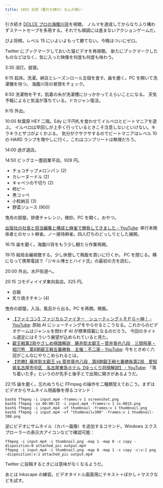 ```yaml
---
title: 1092 日目（曇のち晴れ）なんか眠い
---
```


引き続き [DOLCE プロの海腹川背](https://www.youtube.com/watch?v=VCFKKUBsx6U)を視聴。
ノルマを達成してからなりふり構わずステートセーブを多用する。それでも順調には進まないアクションゲームだ。

ぴよ将棋。レベル 15 にいよいよもって勝てない。今晩はついにゼロ。

Twitter にブックマークしておいた猫ビデオを再視聴。
新たにブックマークしたものなどはなく、気に入った映像を何度も何度も味わう。

3:35 消灯。就寝。

8:15 起床。洗濯。納豆とレーズンロール五個を食す。歯を磨く。PC を開いて洗濯機を待つ。
海腹川背の冒頭をチェック。

8:50 洗濯物を干す。肌着の糸が洗濯槽にひっかかってえらいことになる。
天気予報によると気温が落ちている。ドカジャン復活。

9:15 外出。

10:00 秋葉原 HEY 二階。Edy に千円札を食わせてイルベロとビートマニアを遊ぶ。
イルベロは早回しが上手く行っているときこそ注意しないといけない。キラキラとザコがよくかぶる。
気分がクサクサするのでビートマニアはレベル 10 の HARD ランプを増やしに行く。これはコンプリートは無理だろう。

14:00 過ぎ退店。

14:50 ビッグエー墨田業平店。928 円。

* チョコチップメロンパン (2)
* カレーヌードル (2)
* キャベツの千切り (2)
* 柿ピー
* 黒コッペ
* 小粒納豆 (3)
* 野菜ジュース (900)

曳舟の部屋。排便チャレンジ。微妙。PC を開く。おやつ。

[出版社の社長と担当編集と構成と麻雀で勝負してきました - YouTube](https://www.youtube.com/watch?v=cwLQjmMrYaw):
単行本関係者とのセット麻雀。ノー接待麻雀。四人打ちのどっしりとした展開。

16:15 歯を磨く。海腹川背をもう少し観たら作業再開。

19:15 結局全編視聴する。少し休憩して晩飯を買いに行くか。
PC を閉じる。横になって携帯電話で『ジキル博士とハイド氏』の最初の方を読む。

20:00 外出。水戸街道へ。

20:15 コモディイイダ東向島店。325 円。

* 白飯
* 炙り焼きチキン (4)

曳舟の部屋。入浴。風呂から出る。PC を再開。晩飯。

* [【ファミコン】ファジカルファイター　シューティング＋ＲＰＧ＝神！ - YouTube](https://www.youtube.com/watch?v=bgA4XcVi2gE):
  原始 AI にシューティングをやらせるとこうなる。これからのビデオゲームはジャンルを問わず AI が標準搭載になるのだろう。
  今回のタイトル選定にはそういう展望が込められていると見た。
* [叡王戦第2局やさしめ棋譜解説　藤井聡太叡王－菅井竜也八段　三間飛車・相穴熊　第8期叡王戦五番勝負　主催：不二家 - YouTube](https://www.youtube.com/watch?v=B-LXquEI_XU):
  今をときめく六冠がこんなにやりこめられるとは。
* [【完勝】藤井聡太叡王 vs 菅井竜也八段　第8期叡王戦七番勝負第2局　愛知県名古屋市中区　名古屋東急ホテル【ゆっくり将棋解説】 - YouTube](https://www.youtube.com/watch?v=2721qk2g9zM):
  「落ち着いた手」というのが先手と後手とで出現に開きがあるようだ。

22:15 歯を磨く。忘れぬうちに FFmpeg の操作を二種類覚えておこう。まずはビデオからサムネイル用画像を得るコマンド：

```console
bash$ ffmpeg -i input.mp4 -frames:v 1 screenshot.png
bash$ ffmpeg -ss 00:00:15 -i input.mp4 -frames:v 1 ss-0015.png
bash$ ffmpeg -i input.mp4 -vf thumbnail -frames:v 1 thumbnail.png
bash$ ffmpeg -i input.mp4 -vf "thumbnail=300" -frames:v 1 thumbnail-300.png
```

逆にビデオにサムネイル（カバー画像）を追加するコマンド。Windows エクスプローラーの表示大アイコンなどで確認可能：

```console
ffmpeg -i input.mp4 -i thumbnail.png -map 1 -map 0 -c copy -disposition:0 attached_pic output.mp4
ffmpeg -i input.mp4 -i thumbnail.png -map 0 -map 1 -c copy -c:v:1 png -disposition:v:1 attached_pic output.mp4
```

Twitter に投稿するときには意味がなくなるようだ。

あとは Inkscape の練習。ビデオタイトル画面用にテキスト＋ぼかし＋マスクなどを試す。
